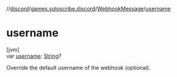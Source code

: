 //[discord](../../../index.md)/[games.soloscribe.discord](../index.md)/[WebhookMessage](index.md)/[username](username.md)

# username

[jvm]\
var [username](username.md): [String](https://kotlinlang.org/api/latest/jvm/stdlib/kotlin-stdlib/kotlin/-string/index.html)?

Override the default username of the webhook (optional).
